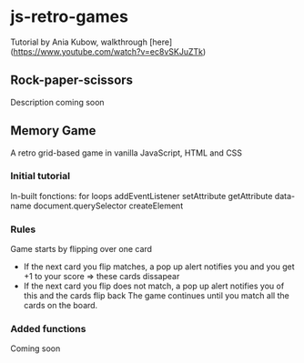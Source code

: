 # js-retro-games

Tutorial by Ania Kubow, walkthrough [here] (https://www.youtube.com/watch?v=ec8vSKJuZTk)

## Rock-paper-scissors

Description coming soon

## Memory Game

A retro grid-based game in vanilla JavaScript, HTML and CSS

### Initial tutorial

In-built fonctions:
for loops
addEventListener
setAttribute
getAttribute
data-name
document.querySelector
createElement

### Rules

Game starts by flipping over one card

- If the next card you flip matches, a pop up alert notifies you and you get +1 to your score => these cards dissapear
- If the next card you flip does not match, a pop up alert notifies you of this and the cards flip back
  The game continues until you match all the cards on the board.

### Added functions

Coming soon

